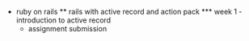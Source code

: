 * ruby on rails
** rails with active record and action pack
*** week 1 - introduction to active record
    + assignment submission
